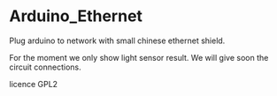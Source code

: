# Arduino_Ethernet
Plug arduino to network with small chinese ethernet shield.

For the moment we only show light sensor result. We will give soon the circuit connections.

licence GPL2
